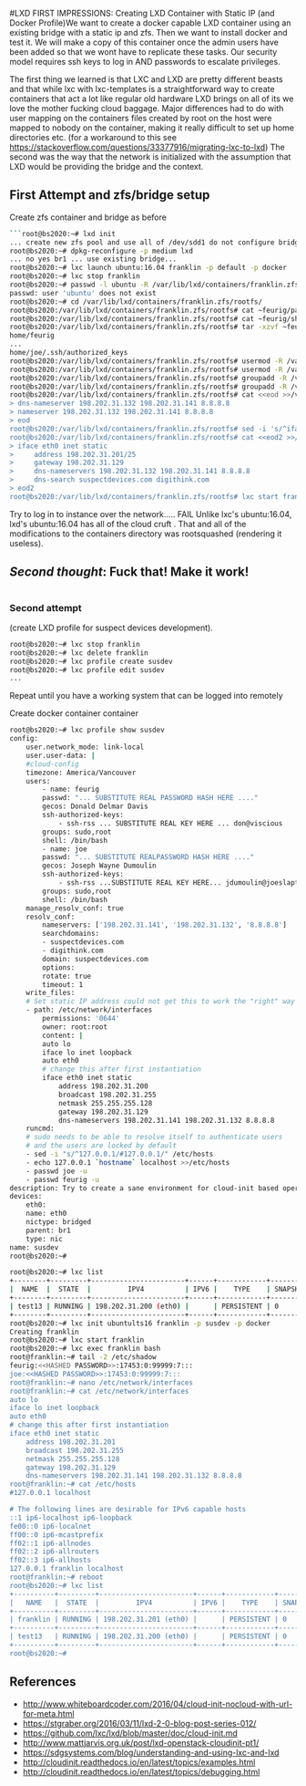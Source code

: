 <!-- NotesOnLXDContainersWithProfile, Version: 1, Modified: 2018/12/02, Author: trac -->
#LXD FIRST IMPRESSIONS:
Creating LXD Container with Static IP (and Docker Profile)We want to create a docker capable LXD container using an existing bridge with a static ip and zfs. Then we want to install docker and test it. We will make a copy of this container once the admin users have been added so that we wont have to replicate these tasks. Our security model requires ssh keys to log in AND passwords to escalate privileges.

The first thing we learned is that LXC and LXD are pretty different beasts and that while lxc with lxc-templates is a straightforward way to create containers that act a lot like regular old hardware LXD brings on all of its we love the mother fucking cloud baggage. Major differences had to do with user mapping on the containers files created by root on the host were mapped to nobody on the container, making it really difficult to set up home directories etc. (for a workaround to this see https://stackoverflow.com/questions/33377916/migrating-lxc-to-lxd) The second was the way that the network is initialized with the assumption that LXD would be providing the bridge and the context. 

## First Attempt and zfs/bridge setup

Create zfs container and bridge as before
```sh 	
```root@bs2020:~# lxd init
... create new zfs pool and use all of /dev/sdd1 do not configure bridge ...
root@bs2020:~# dpkg-reconfigure -p medium lxd
... no yes br1 ... use existing bridge...
root@bs2020:~# lxc launch ubuntu:16.04 franklin -p default -p docker
root@bs2020:~# lxc stop franklin
root@bs2020:~# passwd -l ubuntu -R /var/lib/lxd/containers/franklin.zfs/rootfs
passwd: user 'ubuntu' does not exist
root@bs2020:~# cd /var/lib/lxd/containers/franklin.zfs/rootfs/
root@bs2020:/var/lib/lxd/containers/franklin.zfs/rootfs# cat ~feurig/passwd.add>>etc/passwd
root@bs2020:/var/lib/lxd/containers/franklin.zfs/rootfs# cat ~feurig/shadow.add>>etc/shadow
root@bs2020:/var/lib/lxd/containers/franklin.zfs/rootfs# tar -xzvf ~feurig/fnj.tgz
home/feurig
...
home/joe/.ssh/authorized_keys
root@bs2020:/var/lib/lxd/containers/franklin.zfs/rootfs# usermod -R /var/lib/lxd/containers/franklin.zfs/rootfs -G sudo,root joe
root@bs2020:/var/lib/lxd/containers/franklin.zfs/rootfs# usermod -R /var/lib/lxd/containers/franklin.zfs/rootfs -G sudo,root feurig
root@bs2020:/var/lib/lxd/containers/franklin.zfs/rootfs# groupadd -R /var/lib/lxd/containers/franklin.zfs/rootfs -g 1001 feurig
root@bs2020:/var/lib/lxd/containers/franklin.zfs/rootfs# groupadd -R /var/lib/lxd/containers/franklin.zfs/rootfs -g 1002 joe
root@bs2020:/var/lib/lxd/containers/franklin.zfs/rootfs# cat <<eod >>/var/lib/lxd/containers/franklin.zfs/rootfs/etc/resolvconf/resolv.conf.d/base 
> dns-nameserver 198.202.31.132 198.202.31.141 8.8.8.8
> nameserver 198.202.31.132 198.202.31.141 8.8.8.8
> eod
root@bs2020:/var/lib/lxd/containers/franklin.zfs/rootfs# sed -i 's/^iface eth0/#iface eth0/' /var/lib/lxd/containers/franklin.zfs/rootfs/etc/network/interfaces
root@bs2020:/var/lib/lxd/containers/franklin.zfs/rootfs# cat <<eod2 >>/var/lib/lxd/containers/franklin.zfs/rootfs/etc/network/interfaces
> iface eth0 inet static
>     address 198.202.31.201/25
>     gateway 198.202.31.129
>     dns-nameservers 198.202.31.132 198.202.31.141 8.8.8.8
>     dns-search suspectdevices.com digithink.com
> eod2
root@bs2020:/var/lib/lxd/containers/franklin.zfs/rootfs# lxc start franklin
```
Try to log in to instance over the network..... FAIL
Unlike lxc's ubuntu:16.04, lxd's ubuntu:16.04 has all of the cloud cruft . That and all of the modifications to the containers directory was rootsquashed (rendering it useless).

## _Second thought_: Fuck that! Make it work!
```sh	

```
### Second attempt
   (create LXD profile for suspect devices development). 
```sh
root@bs2020:~# lxc stop franklin 
root@bs2020:~# lxc delete franklin
root@bs2020:~# lxc profile create susdev
root@bs2020:~# lxc profile edit susdev
... 
```

Repeat until you have a working system that can be logged into remotely

Create docker container container
```sh
root@bs2020:~# lxc profile show susdev
config:
	user.network_mode: link-local
	user.user-data: |
	#cloud-config
	timezone: America/Vancouver
	users:
		- name: feurig
		passwd: "... SUBSTITUTE REAL PASSWORD HASH HERE ...."
		gecos: Donald Delmar Davis
		ssh-authorized-keys:
			- ssh-rss ... SUBSTITUTE REAL KEY HERE ... don@viscious
		groups: sudo,root
		shell: /bin/bash
		- name: joe
		passwd: "... SUBSTITUTE REALPASSWORD HASH HERE ...."
		gecos: Joseph Wayne Dumoulin
		ssh-authorized-keys:
			- ssh-rss ...SUBSTITUTE REAL KEY HERE... jdumoulin@joeslaptop
		groups: sudo,root
		shell: /bin/bash
	manage_resolv_conf: true
	resolv_conf:
		nameservers: ['198.202.31.141', '198.202.31.132', '8.8.8.8']
		searchdomains:
		- suspectdevices.com
		- digithink.com
		domain: suspectdevices.com
		options:
		rotate: true
		timeout: 1
	write_files:
	# Set static IP address could not get this to work the "right" way
	- path: /etc/network/interfaces
		permissions: '0644'
		owner: root:root
		content: |
		auto lo
		iface lo inet loopback
		auto eth0
		# change this after first instantiation
		iface eth0 inet static
			address 198.202.31.200
			broadcast 198.202.31.255
			netmask 255.255.255.128
			gateway 198.202.31.129
			dns-nameservers 198.202.31.141 198.202.31.132 8.8.8.8
	runcmd:
	# sudo needs to be able to resolve itself to authenticate users
	# and the users are locked by default
	- sed -i "s/^127.0.0.1/#127.0.0.1/" /etc/hosts
	- echo 127.0.0.1 `hostname` localhost >>/etc/hosts
	- passwd joe -u
	- passwd feurig -u
description: Try to create a sane environment for cloud-init based operating systems
devices:
	eth0:
	name: eth0
	nictype: bridged
	parent: br1
	type: nic
name: susdev
root@bs2020:~#

root@bs2020:~# lxc list
+--------+---------+-----------------------+------+------------+-----------+
|  NAME  |  STATE  |         IPV4          | IPV6 |    TYPE    | SNAPSHOTS |
+--------+---------+-----------------------+------+------------+-----------+
| test13 | RUNNING | 198.202.31.200 (eth0) |      | PERSISTENT | 0         |
+--------+---------+-----------------------+------+------------+-----------+
root@bs2020:~# lxc init ubuntults16 franklin -p susdev -p docker
Creating franklin
root@bs2020:~# lxc start franklin
root@bs2020:~# lxc exec franklin bash
root@franklin:~# tail -2 /etc/shadow
feurig:<<HASHED PASSWORD>>:17453:0:99999:7:::
joe:<<HASHED PASSWORD>>:17453:0:99999:7:::
root@franklin:~# nano /etc/network/interfaces
root@franklin:~# cat /etc/network/interfaces
auto lo
iface lo inet loopback
auto eth0
# change this after first instantiation
iface eth0 inet static
	address 198.202.31.201
	broadcast 198.202.31.255
	netmask 255.255.255.128
	gateway 198.202.31.129
	dns-nameservers 198.202.31.141 198.202.31.132 8.8.8.8
root@franklin:~# cat /etc/hosts
#127.0.0.1 localhost

# The following lines are desirable for IPv6 capable hosts
::1 ip6-localhost ip6-loopback
fe00::0 ip6-localnet
ff00::0 ip6-mcastprefix
ff02::1 ip6-allnodes
ff02::2 ip6-allrouters
ff02::3 ip6-allhosts
127.0.0.1 franklin localhost
root@franklin:~# reboot
root@bs2020:~# lxc list
+----------+---------+-----------------------+------+------------+-----------+
|   NAME   |  STATE  |         IPV4          | IPV6 |    TYPE    | SNAPSHOTS |
+----------+---------+-----------------------+------+------------+-----------+
| franklin | RUNNING | 198.202.31.201 (eth0) |      | PERSISTENT | 0         |
+----------+---------+-----------------------+------+------------+-----------+
| test13   | RUNNING | 198.202.31.200 (eth0) |      | PERSISTENT | 0         |
+----------+---------+-----------------------+------+------------+-----------+
root@bs2020:~# 
```
	
## References
* http://www.whiteboardcoder.com/2016/04/cloud-init-nocloud-with-url-for-meta.html
* https://stgraber.org/2016/03/11/lxd-2-0-blog-post-series-012/
* https://github.com/lxc/lxd/blob/master/doc/cloud-init.md
* http://www.mattjarvis.org.uk/post/lxd-openstack-cloudinit-pt1/
* https://sdgsystems.com/blog/understanding-and-using-lxc-and-lxd
* http://cloudinit.readthedocs.io/en/latest/topics/examples.html
* http://cloudinit.readthedocs.io/en/latest/topics/debugging.html